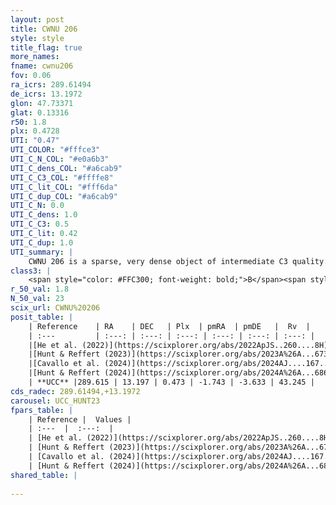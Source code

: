 ```yaml
---
layout: post
title: CWNU 206
style: style
title_flag: true
more_names: 
fname: cwnu206
fov: 0.06
ra_icrs: 289.61494
de_icrs: 13.1972
glon: 47.73371
glat: 0.13316
r50: 1.8
plx: 0.4728
UTI: "0.47"
UTI_COLOR: "#fffce3"
UTI_C_N_COL: "#e0a6b3"
UTI_C_dens_COL: "#a6cab9"
UTI_C_C3_COL: "#ffffe8"
UTI_C_lit_COL: "#fff6da"
UTI_C_dup_COL: "#a6cab9"
UTI_C_N: 0.0
UTI_C_dens: 1.0
UTI_C_C3: 0.5
UTI_C_lit: 0.42
UTI_C_dup: 1.0
UTI_summary: |
    CWNU 206 is a sparse, very dense object of intermediate C3 quality. It was recently reported in the literature.<br><br><span style="color: #99180f; font-weight: bold;">Warning: </span>contains less than 25 stars with <i>P>0.5</i> estimated.
class3: |
    <span style="color: #FFC300; font-weight: bold;">B</span><span style="color: #FFC300; font-weight: bold;">B</span>
r_50_val: 1.8
N_50_val: 23
scix_url: CWNU%20206
posit_table: |
    | Reference    | RA    | DEC   | Plx  | pmRA  | pmDE   |  Rv  |
    | :---         | :---: | :---: | :---: | :---: | :---: | :---: |
    |[He et al. (2022)](https://scixplorer.org/abs/2022ApJS..260....8H) | 289.612 | 13.19 | 0.45 | -1.74 | -3.63 | -- |
    |[Hunt & Reffert (2023)](https://scixplorer.org/abs/2023A%26A...673A.114H) | 289.61 | 13.2 | 0.465 | -1.759 | -3.627 | 53.623 |
    |[Cavallo et al. (2024)](https://scixplorer.org/abs/2024AJ....167...12C) | 289.594 | 13.203 | 0.464 | -- | -- | -- |
    |[Hunt & Reffert (2024)](https://scixplorer.org/abs/2024A%26A...686A..42H) | 289.61 | 13.2 | 0.465 | -1.759 | -3.627 | 53.623 |
    | **UCC** |289.615 | 13.197 | 0.473 | -1.743 | -3.633 | 43.245 | 
cds_radec: 289.61494,+13.1972
carousel: UCC_HUNT23
fpars_table: |
    | Reference |  Values |
    | :---  |  :---:  |
    | [He et al. (2022)](https://scixplorer.org/abs/2022ApJS..260....8H) | `AG=3.55, m-M=12.75, logAge=6.8, Z=0.04` |
    | [Hunt & Reffert (2023)](https://scixplorer.org/abs/2023A%26A...673A.114H) | `AV50=3.538, diffAV50=1.517, MOD50=11.591, logAge50=8.151` |
    | [Cavallo et al. (2024)](https://scixplorer.org/abs/2024AJ....167...12C) | `AV50=3.65, dMod50=11.27, logAge50=8.39, [Fe/H]50=0.03` |
    | [Hunt & Reffert (2024)](https://scixplorer.org/abs/2024A%26A...686A..42H) | `MassJ=298.285` |
shared_table: |
    
---
```

